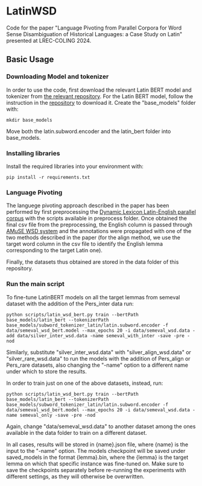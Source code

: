 # LatinWSD
Code for the paper "Language Pivoting from Parallel Corpora for Word Sense Disambiguation of Historical Languages: a Case Study on Latin" presented at LREC-COLING 2024.

## Basic Usage
### Downloading Model and tokenizer
In order to use the code, first download the relevant Latin BERT model and tokenizer from [the relevant repository](https://github.com/dbamman/latin-bert/tree/master/models/subword_tokenizer_latin). For the Latin BERT model, follow the instruction in the [repository](https://github.com/dbamman/latin-bert) to download it. 
Create the "base_models" folder with:
```
mkdir base_models
```
Move both the latin.subword.encoder and the latin_bert folder into base_models.

### Installing libraries
Install the required libraries into your environment with:
```
pip install -r requirements.txt
```

### Language Pivoting
The languege pivoting approach described in the paper has been performed by first preprocessing the [Dynamic Lexicon Latin-English parallel corpus](https://github.com/PerseusDL/dynamic-lexicon/tree/master/data/auto-aligned-parallel-txts/latinParallelText) with the scripts available in preprocess folder.
Once obtained the final csv file from the preprocessing, the English column is passed through [AMuSE WSD system](https://github.com/PerseusDL/dynamic-lexicon/tree/master/data/auto-aligned-parallel-txts/latinParallelText) and the annotations were propagated with one of the two methods described in the paper (for the align method, we use the target word column in the csv file to identify the English lemma corresponding to the target Latin one).

Finally, the datasets thus obtained are stored in the data folder of this repository.

### Run the main script
To fine-tune LatinBERT models on all the target lemmas from semeval dataset with the addition of the Pers_inter data run:
```
python scripts/latin_wsd_bert.py train --bertPath base_models/latin_bert --tokenizerPath base_models/subword_tokenizer_latin/latin.subword.encoder -f data/semeval_wsd_bert.model --max_epochs 20 -i data/semeval_wsd.data -add data/silver_inter_wsd.data -name semeval_with_inter -save -pre -nod
```
Similarly, substitute "silver_inter_wsd.data" with "silver_align_wsd.data" or "silver_rare_wsd.data" to run the models with the addition of Pers_align or Pers_rare datasets, also changing the "-name" option to a different name under which to store the results.

In order to train just on one of the above datasets, instead, run:
```
python scripts/latin_wsd_bert.py train --bertPath base_models/latin_bert --tokenizerPath base_models/subword_tokenizer_latin/latin.subword.encoder -f data/semeval_wsd_bert.model --max_epochs 20 -i data/semeval_wsd.data -name semeval_only -save -pre -nod
```
Again, change "data/semeval_wsd.data" to another dataset among the ones available in the data folder to train on a different dataset.

In all cases, results will be stored in {name}.json file, where {name} is the input to the "-name" option. The models checkpoint will be saved under saved_models in the format {lemma}.bin, where the {lemma} is the target lemma on which that specific instance was fine-tuned on. Make sure to save the checkpoints separately before re-running the experiments with different settings, as they will otherwise be overwritten.
